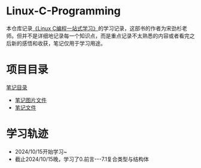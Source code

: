 # Linux-C-Programming
本仓库记录[《Linux C编程一站式学习》](https://www.bookstack.cn/read/linux-c/menu.md)的学习记录，这部书的作者为宋劲杉老师。但并不是详细地记录每一个知识点，而是重点记录不太熟悉的内容或者看完之后新的感悟和收获，笔记仅用于学习用途。
# 项目目录
[笔记目录](./Linux-C-Programming)
* [笔记图片文件](./Linux-C-Programming/pic)
* [笔记文件](./Linux-C-Programming/Linux-C-note.md)
# 学习轨迹
* 2024/10/15开始学习~
* 截止2024/10/15晚，学习了0.前言---7.1复合类型与结构体

